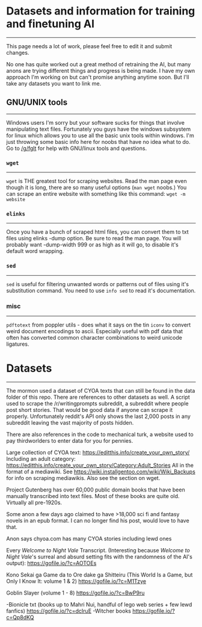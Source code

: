 # Datasets and information for training and finetuning AI
----------------------------
This page needs a lot of work, please feel free to edit it and submit changes.

No one has quite worked out a great method of retraining the AI, but many anons are trying different things and progress is being made. I have my own approach I'm working on but can't promise anything anytime soon. But I'll take any datasets you want to link me.

## GNU/UNIX tools
----------
Windows users I'm sorry but your software sucks for things that involve manipulating text files. Fortunately you guys have the windows subsystem for linux which allows you to use all the basic unix tools within windows. I'm just throwing some basic info here for noobs that have no idea what to do. Go to [/g/fglt](https://boards.4channel.org/g/catalog#s=fglt) for help with GNU/linux tools and questions.

### `wget`
---------------------------
`wget` is THE greatest tool for scraping websites. Read the man page even though it is long, there are so many useful options (`man wget` noobs.)
You can scrape an entire website with something like this command: `wget -m website`

### `elinks`
----------------
Once you have a bunch of scraped html files, you can convert them to txt files using elinks -dump option. Be sure to read the man page. You will probably want -dump-width 999 or as high as it will go, to disable it's default word wrapping.

### `sed`
------------
`sed` is useful for filtering unwanted words or patterns out of files using it's substitution command.  You need to use `info sed` to read it's documentation.

### misc
------------
`pdftotext` from poppler utils - does what it says on the tin
`iconv` to convert weird document encodings to ascii. Especially useful with pdf data that often has converted common character combinations to weird unicode ligatures.


# Datasets
------------------------
The mormon used a dataset of CYOA texts that can still be found in the data folder of this repo. There are references to other datasets as well. A script used to scrape the /r/writingprompts subreddit, a subreddit where people post short stories. That would be good data if anyone can scrape it properly. Unfortunately reddit's API only shows the last 2,000 posts in any subreddit leaving the vast majority of posts hidden.

There are also references in the code to mechanical turk, a website used to pay thirdworlders to enter data for you for pennies.

Large collection of CYOA text: https://editthis.info/create_your_own_story/ Including an adult category: https://editthis.info/create_your_own_story/Category:Adult_Stories All in the format of a mediawiki. See https://wiki.installgentoo.com/wiki/Wiki_Backups for info on scraping mediawikis. Also see the section on wget. 

Project Gutenberg has over 60,000 public domain books that have been manually transcribed into text files. Most of these books are quite old. Virtually all pre-1920s.

Some anon a few days ago claimed to have >18,000 sci fi and fantasy novels in an epub format. I can no longer find his post, would love to have that.

Anon says chyoa.com has many CYOA stories including lewd ones

Every *Welcome to Night Vale* Transcript. (Interesting because *Welcome to Night Vale*'s surreal and absurd setting fits with the randomness of the AI's output): https://gofile.io/?c=AOTOEs

Kono Sekai ga Game da to Ore dake ga Shitteiru (This World Is a Game, but Only I Know It: volume 1 & 2)
https://gofile.io/?c=M1Tzye

Goblin Slayer (volume 1 - 8)
https://gofile.io/?c=BwP9ru

-Bionicle txt (books up to Mahri Nui, handful of lego web series + few lewd fanfics)
https://gofile.io/?c=dcIruE
-Witcher books
https://gofile.io/?c=Qp8dKQ
